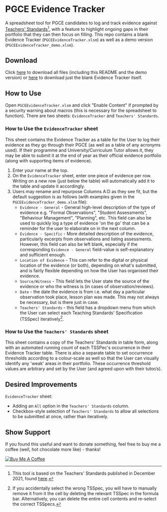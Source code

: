 # PGCE Evidence Tracker

A spreadsheet tool for PGCE candidates to log and track evidence against
[Teachers'
Standards](https://www.gov.uk/government/publications/teachers-standards)[^TSVersion],
with a feature to highlight ongoing gaps in their portfolio that they can then
focus on filling. This repo contains a blank Evidence Tracker
(`PGCEEvidenceTracker.xlsm`) as well as a demo
version (`PGCEEvidenceTracker_demo.xlsm`).

[^TSVersion]: This tool is based on the Teachers' Standards published in
    December 2021, found
    [here](https://assets.publishing.service.gov.uk/government/uploads/system/uploads/attachment_data/file/1040274/Teachers__Standards_Dec_2021.pdf).


## Download

Click [here](https://github.com/rbarbhuiyan/pgce-evidence-tracker/archive/refs/heads/main.zip) to download all files (including this README and the demo version) or [here](https://github.com/rbarbhuiyan/pgce-evidence-tracker/raw/main/PGCEEvidenceTracker.xlsm) to download just the blank Evidence Tracker itself.

## How to Use

Open `PGCEEvidenceTracker.xlsm` and click "Enable Content" if prompted by a
security warning about macros (this is necessary for the spreadsheet to
function). There are two sheets: `EvidenceTracker` and `Teachers' Standards`.

### How to Use the `EvidenceTracker` sheet

This sheet contains the Evidence Tracker as a table for the User to log their
evidence as they go through their PGCE (as well as a table of any acronyms
used). If their programme and University/Curriculum Tutor allows it, they may be
able to submit it at the end of year as their official evidence portfolio (along
with supporting items of evidence).

1. Enter your name at the top.
2. On the `EvidenceTracker` sheet, enter one piece of evidence per row. Writing
   on a new row (just below the table) will automatically add it to the table
   and update it accordingly.
3. Users may rename and repurpose Columns A:D as they see fit, but the default
   suggestion is as follows (with examples given in the
   `PGCEEvidenceTracker_demo.xlsm` file):
    - `Evidence - General` - General high-level description of the type of
      evidence e.g. "Formal Observations", "Student Assessments", "Behaviour
      Management", "Planning", etc. This field can also be used to quickly log a
      type of evidence 'on the go' that can be a reminder for the user to
      elaborate on in the next column.
    - `Evidence - Specific` - More detailed description of the evidence,
      particularly excerpts from observations and listing assessments. However,
      this field can also be left blank, especially if the corresponding
      `Evidence - General` field-value is self-explanatory and sufficient
      enough.
    - `Location of Evidence` - This can refer to the digital or physical
      location of the evidence (or both), depending on what's submitted, and is
      fairly flexible depending on how the User has organised their evidence.
    - `Source/Witness` - This field lets the User state the source of the
      evidence or who the witness is (in cases of observation/reviews).
    - `Date` - the date the evidence is from i.e. what day a particular
      observation took place, lesson plan was made. This may not always be
      necessary, but is there just in case.
    - `Teachers' Standards` - this field has a dropdown menu from which the User
      can select each Teaching Standards' Specification (TSSpec)
      iteratively[^TSSpecCorrections].

[^TSSpecCorrections]: If you accidentally select the wrong TSSpec, you will have
    to manually remove it from it the cell by deleting the relevant TSSpec in
    the formula bar. Alternatively, you can delete the entire cell contents and
    re-select the correct TSSpecs.

### How to Use the `Teachers' Standards` sheet

This sheet contains a copy of the Teachers' Standards in table form, along with
an automated running count of each TSSPec's occurrence in their Evidence Tracker
table. There is also a separate table to set occurrence thresholds according to
a colour-scale as well so that the User can visually identify any 'weak' areas
in their portfolio. These occurrence threshold values are arbitrary and set by
the User (and agreed upon with their tutor/s).

## Desired Improvements

`EvidenceTracker` sheet:

- Adding an `All` option in the `Teachers' Standards` column.
- Checkbox-style selection of `Teachers' Standards` to allow all selections to
  be submitted at once, rather than iteratively.

## Show Support

If you found this useful and want to donate something, feel free to buy me a
coffee (well, hot chocolate more like) - thanks!

<a href="https://www.buymeacoffee.com/Ididyne" target="_blank"> <img
src="https://www.buymeacoffee.com/assets/img/guidelines/download-assets-sm-1.svg"
alt="Buy Me A Coffee" style="height: auto !important;width: auto !important;" >
</a>
